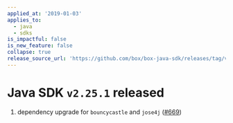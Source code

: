 ```yaml
---
applied_at: '2019-01-03'
applies_to:
  - java
  - sdks
is_impactful: false
is_new_feature: false
collapse: true
release_source_url: 'https://github.com/box/box-java-sdk/releases/tag/v2.25.1'
---
```


# Java SDK `v2.25.1` released

1. dependency upgrade for `bouncycastle` and `jose4j` ([#669](https://github.com/box/box-java-sdk/pull/669))
